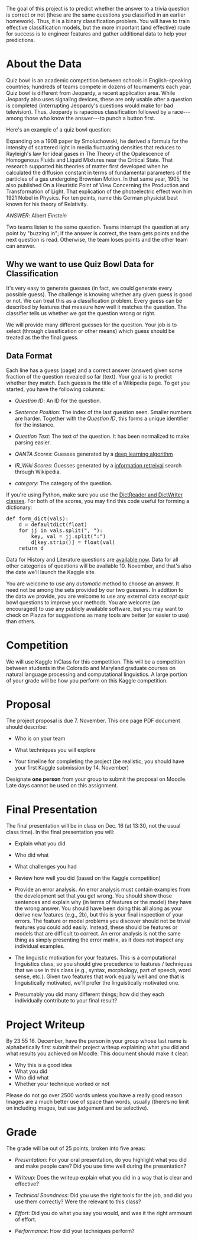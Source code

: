 The goal of this project is to predict whether the answer to a trivia
question is correct or not (these are the same questions you classified in an earlier homework).  Thus, it is a binary classification
problem.  You will have to train effective classification models, but
the more important (and effective) route for success is to engineer
features and gather additional data to help your predictions.

About the Data
==============

Quiz bowl is an academic competition between schools in
English-speaking countries; hundreds of teams compete in dozens of
tournaments each year. Quiz bowl is different from Jeopardy, a recent
application area.  While Jeopardy also uses signaling devices, these
are only usable after a question is completed (interrupting Jeopardy's
questions would make for bad television).  Thus, Jeopardy is rapacious
classification followed by a race---among those who know the
answer---to punch a button first.

Here's an example of a quiz bowl question:

Expanding on a 1908 paper by Smoluchowski, he derived a formula for
the intensity of scattered light in media fluctuating densities that
reduces to Rayleigh's law for ideal gases in The Theory of the
Opalescence of Homogenous Fluids and Liquid Mixtures near the Critical
State.  That research supported his theories of matter first developed
when he calculated the diffusion constant in terms of fundamental
parameters of the particles of a gas undergoing Brownian Motion.  In
that same year, 1905, he also published On a Heuristic Point of View
Concerning the Production and Transformation of Light.  That
explication of the photoelectric effect won him 1921 Nobel in Physics.
For ten points, name this German physicist best known for his theory
of Relativity.

*ANSWER*: Albert _Einstein_

Two teams listen to the same question. Teams interrupt the question at
any point by "buzzing in"; if the answer is correct, the team gets
points and the next question is read.  Otherwise, the team loses
points and the other team can answer.

Why we want to use Quiz Bowl Data for Classification
-----------------------------------------------

It's very easy to generate guesses (in fact, we could generate every
possible guess).  The challenge is knowing whether any given guess is
good or not.  We can treat this as a classification problem.  Every
guess can be described by features that measure how well it matches
the question.  The classifier tells us whether we got the question
wrong or right.

We will provide many different guesses for the question.  Your job is
to select (through classification or other means) which guess should
be treated as the the final guess.

Data Format
--------------------

Each line has a guess (page) and a correct answer (answer) given some
fraction of the question revealed so far (text).  Your goal is to
predict whether they match.  Each guess is the title of a Wikipedia
page.  To get you started, you have the following columns:

* _Question ID_: An ID for the question.

* _Sentence Position_: The index of the last question seen.  Smaller
  numbers are harder.  Together with the _Question ID_, this forms a
  unique identifier for the instance.

* _Question Text_: The text of the question.  It has been normalized to
  make parsing easier.

* _QANTA Scores_: Guesses generated by a [deep learning
  algorithm](http://www.cs.colorado.edu/~jbg/docs/2014_emnlp_qb_rnn.pdf)

* _IR_Wiki Scores_: Guesses generated by a [information
  retreival](https://pypi.python.org/pypi/Whoosh/) search through
  Wikipedia.

* _category_: The category of the question.

If you're using Python, make sure you use the [DictReader and
DictWriter classes](https://docs.python.org/2/library/csv.html).  For
both of the scores, you may find this code useful for forming a
dictionary:

<pre>
def form_dict(vals):
    d = defaultdict(float)
    for jj in vals.split(", "):
        key, val = jj.split(":")
        d[key.strip()] = float(val)
    return d
</pre>

Data for History and Literature questions are [available
now](https://github.com/ezubaric/cl1-hw/tree/master/project).  Data
for all other categories of questions will be available 10. November,
and that's also the date we'll launch the Kaggle site.

You are welcome to use any *automatic* method to choose an answer.  It
need not be among the sets provided by our two guessers.  In addition to the data we provide, you are
welcome to use any external data *except* quiz bowl questions to improve your
methods.  You are welcome (an encouraged) to use any publicly
available software, but you may want to check on Piazza for
suggestions as many tools are better (or easier to use) than others.

Competition
==================

We will use Kaggle InClass for this competition.  This will be a
competition between students in the Colorado and Maryland graduate
courses on natural language processing and computational linguistics.
A large portion of your grade will be how you perform on this Kaggle
competition.

Proposal
==================

The project proposal is due 7. November.  This one page PDF document
should describe:

* Who is on your team

* What techniques you will explore 

* Your timeline for completing the project (be realistic; you should
  have your first Kaggle submission by 14. November)

Designate **one person** from your group to submit the proposal on
Moodle.  Late days cannot be used on this assignment.

Final Presentation
======================

The final presentation will be in class on Dec. 16 (at 13:30, not the
usual class time).  In the final presentation you will:

* Explain what you did

* Who did what

* What challenges you had

* Review how well you did (based on the Kaggle competition)

* Provide an error analysis.  An error analysis must contain examples from the
  development set that you get wrong.  You should show those sentences
  and explain why (in terms of features or the model) they have the
  wrong answer.  You should have been doing this all along as your
  derive new features (e.g., 2b), but this is your final inspection of
  your errors. The feature or model problems you discover should not
  be trivial features you could add easily.  Instead, these should be
  features or models that are difficult to correct.  An error analysis
  is not the same thing as simply presenting the error matrix, as it
  does not inspect any individual examples.

* The linguistic motivation for your features.  This is a
  computational linguistics class, so you should give precedence to
  features / techniques that we use in this class (e.g., syntax,
  morphology, part of speech, word sense, etc.).  Given two features
  that work equally well and one that is linguistically motivated,
  we'll prefer the linguistically motivated one.

* Presumably you did many different things; how did they each
  individually contribute to your final result?

Project Writeup
======================

By 23:55 16. December, have the person in your group whose last name
is alphabetically first submit their project writeup explaining what
you did and what results you achieved on Moodle.  This document should
make it clear:

* Why this is a good idea
* What you did
* Who did what
* Whether your technique worked or not

Please do not go over 2500 words unless you have a really good reason.
Images are a much better use of space than words, usually (there’s no
limit on including images, but use judgement and be selective).

Grade
======================

The grade will be out of 25 points, broken into five areas:

* _Presentation_: For your oral presentation, do you highlight what
  you did and make people care?  Did you use time well during the
  presentation?

* _Writeup_: Does the writeup explain what you did in a way that is
  clear and effective?

* _Technical Soundness_: Did you use the right tools for the job, and
  did you use them correctly?  Were the relevant to this class?

* _Effort_: Did you do what you say you would, and was it the right
  ammount of effort.

* _Performance_: How did your techniques perform?
